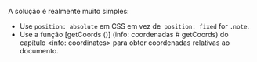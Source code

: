 A solução é realmente muito simples:

- Use `position: absolute` em CSS em vez de` position: fixed` for `.note`.
- Use a função [getCoords ()] (info: coordenadas # getCoords) do capítulo <info: coordinates> para obter coordenadas relativas ao documento.

